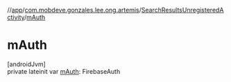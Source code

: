 //[app](../../../index.md)/[com.mobdeve.gonzales.lee.ong.artemis](../index.md)/[SearchResultsUnregisteredActivity](index.md)/[mAuth](m-auth.md)

# mAuth

[androidJvm]\
private lateinit var [mAuth](m-auth.md): FirebaseAuth
